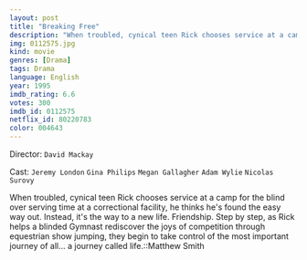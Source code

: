 ```yaml
---
layout: post
title: "Breaking Free"
description: "When troubled, cynical teen Rick chooses service at a camp for the blind over serving time at a correctional facility, he thinks he's found the easy way out. Instead, it's the way to a new life. Friendship. Step by step, as Rick helps a blinded Gymnast rediscover the joys of competition through equestrian show jumping, they begin to take control of the most important journey of all... a journey called life..."
img: 0112575.jpg
kind: movie
genres: [Drama]
tags: Drama 
language: English
year: 1995
imdb_rating: 6.6
votes: 300
imdb_id: 0112575
netflix_id: 80220783
color: 004643
---
```

Director: `David Mackay`  

Cast: `Jeremy London` `Gina Philips` `Megan Gallagher` `Adam Wylie` `Nicolas Surovy` 

When troubled, cynical teen Rick chooses service at a camp for the blind over serving time at a correctional facility, he thinks he's found the easy way out. Instead, it's the way to a new life. Friendship. Step by step, as Rick helps a blinded Gymnast rediscover the joys of competition through equestrian show jumping, they begin to take control of the most important journey of all... a journey called life.::Matthew Smith